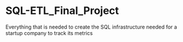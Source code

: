 # SQL-ETL_Final_Project
Everything that is needed to create the SQL infrastructure needed for a startup company to track its metrics
